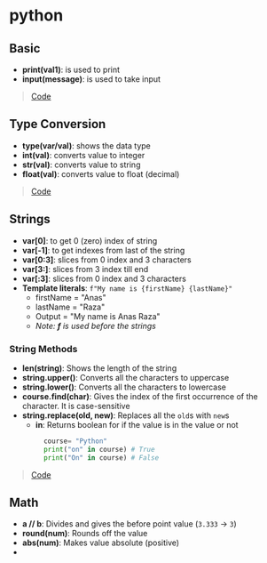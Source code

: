 # python

## Basic

- **print(val1)**: is used to print
- **input(message)**: is used to take input

> [Code](./basic.py)

## Type Conversion

- **type(var/val)**: shows the data type
- **int(val)**: converts value to integer
- **str(val)**: converts value to string
- **float(val)**: converts value to float (decimal)

> [Code](./typeConversion.py)

## Strings

- **var[0]**: to get 0 (zero) index of string
- **var[-1]**: to get indexes from last of the string
- **var[0:3]**: slices from 0 index and 3 characters
- **var[3:]**: slices from 3 index till end
- **var[:3]**: slices from 0 index and 3 characters
- **Template literals**: `f"My name is {firstName} {lastName}"`
    - firstName = "Anas"
    - lastName = "Raza"
    - Output = "My name is Anas Raza"
    - _Note: **f** is used before the strings_

### String Methods

- **len(string)**: Shows the length of the string
- **string.upper()**: Converts all the characters to uppercase
- **string.lower()**: Converts all the characters to lowercase
- **course.find(char)**: Gives the index of the first occurrence of the character. It is case-sensitive
- **string.replace(old, new)**: Replaces all the `old`s with `new`s
    - **in**: Returns boolean for if the value is in the value or not
        ```python
          course= "Python"
          print("on" in course) # True
          print("On" in course) # False

> [Code](./strings.py)

## Math

- **a // b**: Divides and gives the before point value (`3.333` -> `3`)
- **round(num)**: Rounds off the value
- **abs(num)**: Makes value absolute (positive)
- 